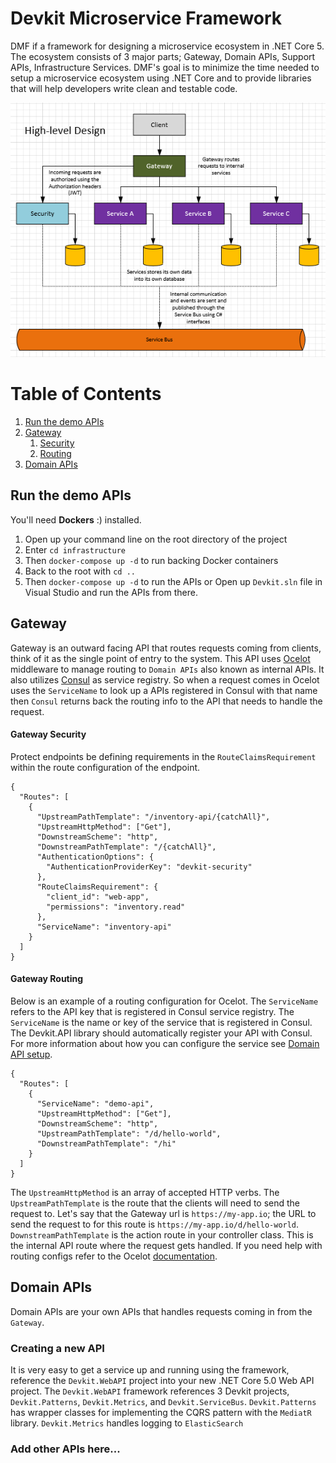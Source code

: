 # Devkit Microservice Framework

DMF if a framework for designing a microservice ecosystem in .NET Core 5. The ecosystem consists of 3 major parts; Gateway, Domain APIs, Support APIs, Infrastructure Services. DMF's goal is to minimize the time needed to setup a microservice ecosystem using .NET Core and to provide libraries that will help developers write clean and testable code.

![High Level Design](/docs/images/high-level.png)

# Table of Contents

1. [Run the demo APIs](#run-the-demo-apis)
2. [Gateway](#gateway)
   1. [Security](#gateway-security)
   2. [Routing](#gateway-routing)
3. [Domain APIs](#domain-apis)

## Run the demo APIs

You'll need **Dockers** :) installed.

1. Open up your command line on the root directory of the project
2. Enter `cd infrastructure`
3. Then `docker-compose up -d` to run backing Docker containers
4. Back to the root with `cd .. `
5. Then `docker-compose up -d` to run the APIs or Open up `Devkit.sln` file in Visual Studio and run the APIs from there.

## Gateway

Gateway is an outward facing API that routes requests coming from clients, think of it as the single point of entry to the system. This API uses [Ocelot](https://github.com/ThreeMammals/Ocelot/tree/master) middleware to manage routing to `Domain APIs` also known as internal APIs. It also utilizes [Consul](https://www.consul.io/docs) as service registry. So when a request comes in Ocelot uses the `ServiceName` to look up a APIs registered in Consul with that name then `Consul` returns back the routing info to the API that needs to handle the request.

#### Gateway Security

Protect endpoints be defining requirements in the `RouteClaimsRequirement` within the route configuration of the endpoint.

```jsonc
{
  "Routes": [
    {
      "UpstreamPathTemplate": "/inventory-api/{catchAll}",
      "UpstreamHttpMethod": ["Get"],
      "DownstreamScheme": "http",
      "DownstreamPathTemplate": "/{catchAll}",
      "AuthenticationOptions": {
        "AuthenticationProviderKey": "devkit-security"
      },
      "RouteClaimsRequirement": {
        "client_id": "web-app",
        "permissions": "inventory.read"
      },
      "ServiceName": "inventory-api"
    }
  ]
}
```

#### Gateway Routing

Below is an example of a routing configuration for Ocelot. The `ServiceName` refers to the API key that is registered in Consul service registry. The `ServiceName` is the name or key of the service that is registered in Consul. The Devkit.API library should automatically register your API with Consul. For more information about how you can configure the service see [Domain API setup](#creating-a-new-project).

```jsonc
{
  "Routes": [
    {
      "ServiceName": "demo-api",
      "UpstreamHttpMethod": ["Get"],
      "DownstreamScheme": "http",
      "UpstreamPathTemplate": "/d/hello-world",
      "DownstreamPathTemplate": "/hi"
    }
  ]
}
```

The `UpstreamHttpMethod` is an array of accepted HTTP verbs. The `UpstreamPathTemplate` is the route that the clients will need to send the request to. Let's say that the Gateway url is `https://my-app.io`; the URL to send the request to for this route is `https://my-app.io/d/hello-world`. `DownstreamPathTemplate` is the action route in your controller class. This is the internal API route where the request gets handled. If you need help with routing configs refer to the Ocelot [documentation](https://ocelot.readthedocs.io/en/latest/features/routing.html).

## Domain APIs

Domain APIs are your own APIs that handles requests coming in from the `Gateway`.

### Creating a new API

It is very easy to get a service up and running using the framework, reference the `Devkit.WebAPI` project into your new .NET Core 5.0 Web API project. The `Devkit.WebAPI` framework references 3 Devkit projects, `Devkit.Patterns`, `Devkit.Metrics`, and `Devkit.ServiceBus`. `Devkit.Patterns` has wrapper classes for implementing the CQRS pattern with the `MediatR` library. `Devkit.Metrics` handles logging to `ElasticSearch`

### Add other APIs here...
